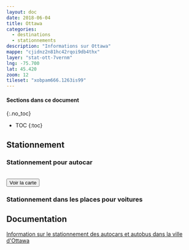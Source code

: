 ```yaml
---
layout: doc
date: 2018-06-04
title: Ottawa
categories:
  - destinations
  - stationnements
description: "Informations sur Ottawa"
mappe: "cjidnz2n81hc42rqoi9db4thx"
layer: "stat-ott-7vernm"
lng: -75.700
lat: 45.420
zoom: 12
tileset: "xobpam666.1263is99"
---
```


#### Sections dans ce document
{:.no_toc}
* TOC
{:toc}

## Stationnement

### Stationnement pour autocar

<br>
<input class="uk-button uk-button-primary uk-width-1-1" type="button" onclick="location.href='/mappes/mappe-stationnement/index.html?mappe={{ page.mappe }}&layer={{ page.layer }}&lng={{ page.lng }}&lat={{ page.lat }}&zoom={{ page.zoom }}&tileset={{ page.tileset }}'" value="Voir la carte">

### Stationnement dans les places pour voitures

## Documentation

[Information sur le stationnement des autocars et autobus dans la ville d'Ottawa](http://trade.seetorontonow.com/wp-content/uploads/sites/4/2016/10/stationnement-des-autocars-et-autobus-dans-la-ville-de-toronto.pdf)
